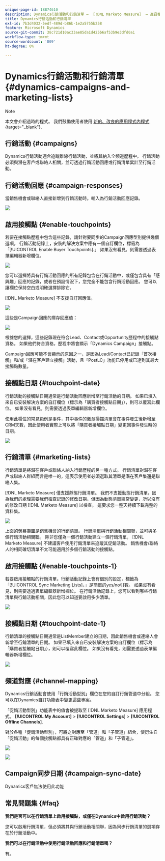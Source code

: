 ```yaml
---
unique-page-id: 18874610
description: Dynamics行銷活動和行銷清單 —  [!DNL Marketo Measure]  — 產品檔案
title: Dynamics行銷活動和行銷清單
exl-id: 7b3d4032-5edf-489d-b86b-1e2a5755b258
feature: Microsoft Dynamics
source-git-commit: 38c721d10ac33ae85da1d425b6af53b9e3dfd0a1
workflow-type: tm+mt
source-wordcount: '809'
ht-degree: 0%

---
```


# Dynamics行銷活動和行銷清單 {#dynamics-campaigns-and-marketing-lists}

>[!NOTE]
>
>本文會介紹過時的程式。 我們鼓勵使用者使用 [新的、改良的應用程式內程式](/help/channel-tracking-and-setup/offline-channels/custom-campaign-sync.md){target="_blank"}.

## 行銷活動 {#campaigns}

Dynamics行銷活動適合追蹤離線行銷活動，並將其納入全頻道歷程中。 行銷活動必須與潛在客戶或聯絡人相關，並可透過行銷活動回應或行銷清單累計至行銷活動。

## 行銷活動回應 {#campaign-responses}

當銷售機會或聯絡人直接新增到行銷活動時，輸入為行銷活動回應記錄。

![](assets/1.png)

## 啟用接觸點 {#enable-touchpoints}

若要在接觸點歷程中包含這些記錄，請針對要同步的Campaign回應型別提供幾個選項。 行銷活動記錄上，安裝的解決方案中應有一個自訂欄位，標籤為「[!UICONTROL Enable Buyer Touchpoints].」 如果沒有看見，則需要透過表單編輯器新增欄位。

![](assets/2.png)

您可以選擇將具有行銷活動回應的所有記錄包含在行銷活動中，或僅包含具有「感興趣」回應的記錄，或者在預設情況下，您完全不能包含行銷活動回應。 您可以讓欄位保持空白或明確選擇排除它。

[!DNL Marketo Measure] 不支援自訂回應值。

![](assets/3.png)

這些是Campaign回應的庫存回應值：

![](assets/4.png)

根據您的選擇，這些記錄現在符合Lead、Contact或Opportunity歷程中的接觸點資格。 如果他們符合資格，歷程中將會顯示「Dynamics Campaign」接觸點。

Campaign回應可能不會顯示的原因之一，是因為Lead/Contact已記錄「首次接觸」和/或「潛在客戶建立接觸」活動，且「PostLC」功能已停用或已達到其最大接觸點數量。

## 接觸點日期 {#touchpoint-date}

行銷活動的接觸點日期通常是行銷活動回應新增至行銷活動的日期。 如果已填入來自已安裝解決方案的自訂欄位（標示為「購買者接觸點日期」），則可以覆寫此欄位。 如果沒有看見，則需要透過表單編輯器新增欄位。

使用此欄位的常見範例是事件，其中事件的徽章掃描清單會在事件發生後新增至CRM天數，因此使用者實際上可以將「購買者接觸點日期」變更回事件發生時的日期。

![](assets/5.png)

## 行銷清單 {#marketing-lists}

行銷清單是將潛在客戶或聯絡人納入行銷歷程的另一種方式。 行銷清單對潛在客戶或聯絡人群組而言是唯一的，這表示使用者必須選取其清單是潛在客戶集還是聯絡人集。

[!DNL Marketo Measure] 僅支援靜態行銷清單。 我們不支援動態行銷清單，因為我們的處理需要我們檢查記錄的修改日期，但因為動態清單經常變更，所以沒有的修改日期 [!DNL Marketo Measure] 以檢查。 這要求您一整天持續下載完整的資料集。

![](assets/6.png)

上面的熒幕擷圖是銷售機會的行銷清單。 行銷清單與行銷活動相關聯，並可與多個行銷活動相關聯。 除非您僅為一個行銷活動建立一個行銷清單， [!DNL Marketo Measure] 不建議客戶使用行銷清單來追蹤其促銷活動。 銷售機會/聯絡人的相同確切清單不太可能適用於多個行銷活動的接觸點。

## 啟用接觸點 {#enable-touchpoints-1}

若要啟用接觸點的行銷清單，行銷活動記錄上會有個別的設定，標籤為「[!UICONTROL Sync Marketing Lists]，」是簡單的yes/no引數。 如果沒有看見，則需要透過表單編輯器新增欄位。 在行銷活動記錄上，您可以看到哪些行銷清單與行銷活動相關，因此您可以知道要啟用多少清單。

![](assets/7.png)

## 接觸點日期 {#touchpoint-date-1}

行銷清單的接觸點日期通常是ListMember建立的日期，因此銷售機會或連絡人會新增至行銷清單的日期。 如果已填入來自已安裝解決方案的自訂欄位（標示為「購買者接觸點日期」），則可以覆寫此欄位。 如果沒有看見，則需要透過表單編輯器新增欄位。

![](assets/8.png)

## 頻道對應 {#channel-mapping}

Dynamics行銷活動會使用「行銷活動型別」欄位在您的自訂行銷管道中分組。 您可以在Dynamics自訂功能表中變更這些專案。

「促銷活動型別」功能表中的值會被提取至 [!DNL Marketo Measure] 應用程式。 **[!UICONTROL My Account]** > **[!UICONTROL Settings]** > **[!UICONTROL Offline Channels]**.

對於各種「促銷活動型別」，可將之對應至「管道」和「子管道」組合，使衍生自「促銷活動」的每個接觸點都具有正確對應的「管道」和「子管道」。

![](assets/9.png)

![](assets/10.png)

## Campaign同步日期 {#campaign-sync-date}

Dynamics客戶無法使用此功能

## 常見問題集 {#faq}

**我們是否可以在行銷清單上啟用接觸點，或僅在Dynamics中啟用行銷活動？**

您可以啟用行銷清單，但必須將其與行銷活動相關聯，因為同步行銷清單的選項存在於行銷活動中。

**我們可以在行銷活動中使用行銷活動回應和行銷清單嗎？**

有。

